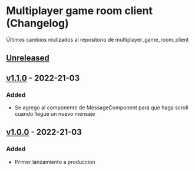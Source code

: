 # Multiplayer game room client (Changelog)
Últimos cambios realizados al repositorio de multiplayer_game_room_client

<!-- Added | Changed | Fixed | Removed -->
## [Unreleased]

## [v1.1.0] - 2022-21-03
### Added
- Se agrego al componente de MessageComponent para que haga scroll cuando llegue un nuevo mensaje

## [v1.0.0] - 2022-21-03
### Added
- Primer lanzamiento a produccion


[Unreleased]: https://github.com/Gabrieldrc/multiplayer_game_room_client/compare/v1.0.0...HEAD
[v1.1.0]: https://github.com/Gabrieldrc/multiplayer_game_room_client/tags/v1.0.0...v1.1.0
[v1.0.0]: https://github.com/Gabrieldrc/multiplayer_game_room_client/tags/v1.0.0
